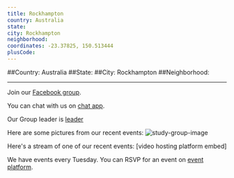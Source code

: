 ```yaml
---
title: Rockhampton
country: Australia
state: 
city: Rockhampton
neighborhood: 
coordinates: -23.37825, 150.513444
plusCode:
---
```


##Country: Australia
##State: 
##City: Rockhampton
##Neighborhood: 
*****
Join our [Facebook group](https://www.facebook.com/groups/free.code.camp.rockhampton).

You can chat with us on [chat app]().

Our Group leader is [leader]()

Here are some pictures from our recent events:
![study-group-image]()

Here's a stream of one of our recent events:
[video hosting platform embed]

We have events every Tuesday. You can RSVP for an event on [event platform]().
